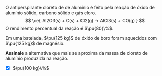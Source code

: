 O antiperspirante cloreto de de alumínio é feito pela reação de óxido de alumínio sólido, carbono sólido e gás cloro.
$$
    \ce{ Al2O3(s) + C(s) + Cl2(g) -> AlCl3(s) + CO(g) }
$$
O rendimento percentual da reação é $\pu{80}\%$.

Em uma batelada, $\pu{125 kg}$ de óxido de boro foram aquecidos com $\pu{125 kg}$ de magnésio.

**Assinale** a alternativa que mais se aproxima da massa de cloreto de alumínio produzida na reação.

- [x] $\pu{100 kg}\%$

